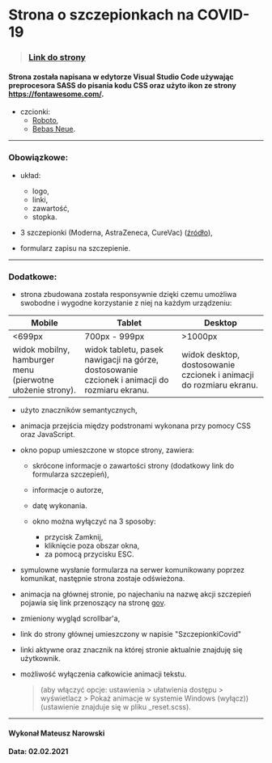 # Strona o szczepionkach na COVID-19

> ### [Link do strony](https://malelus.github.io/SzczepionkiCovid/)

#### Strona została napisana w edytorze Visual Studio Code używając preprocesora SASS do pisania kodu CSS oraz użyto ikon ze strony https://fontawesome.com/.

- czcionki:
  - [Roboto](https://fonts.google.com/specimen/Roboto?query=robot),
  - [Bebas Neue](https://fonts.google.com/specimen/Bebas+Neue?query=bebas).

---

### Obowiązkowe:

- układ:

  - logo,
  - linki,
  - zawartość,
  - stopka.

- 3 szczepionki (Moderna, AstraZeneca, CureVac) ([źródło](https://businessinsider.com.pl/technologie/nowe-technologie/szczepionki-przeciw-covid-19-moderna-astrazeneca-curevac-sanofi/k4znpqf)),

- formularz zapisu na szczepienie.

---

### Dodatkowe:

- strona zbudowana została responsywnie dzięki czemu umożliwa swobodne i wygodne korzystanie z niej na każdym urządzeniu:

| Mobile                                                     | Tablet                                                                                        | Desktop                                                             |
| ---------------------------------------------------------- | --------------------------------------------------------------------------------------------- | ------------------------------------------------------------------- |
| <699px                                                     | 700px - 999px                                                                                 | >1000px                                                             |
| widok mobilny, hamburger menu (pierwotne ułożenie strony). | widok tabletu, pasek nawigacji na górze, dostosowanie czcionek i animacji do rozmiaru ekranu. | widok desktop, dostosowanie czcionek i animacji do rozmiaru ekranu. |

- użyto znaczników semantycznych,

- animacja przejścia między podstronami wykonana przy pomocy CSS oraz JavaScript.

- okno popup umieszczone w stopce strony, zawiera:

  - skrócone informacje o zawartości strony (dodatkowy link do formularza szczepień),
  - informacje o autorze,
  - datę wykonania.
  - okno można wyłączyć na 3 sposoby:

    - przycisk Zamknij,
    - kliknięcie poza obszar okna,
    - za pomocą przycisku ESC.

- symulowne wysłanie formularza na serwer komunikowany poprzez komunikat, następnie strona zostaje odświeżona.

- animacja na głównej stronie, po najechaniu na nazwę akcji szczepień pojawia się link przenoszący na stronę [gov](https://www.gov.pl/web/szczepimysie).

- zmieniony wygląd scrollbar'a,

- link do strony głównej umieszczony w napisie "SzczepionkiCovid"

- linki aktywne oraz znacznik na której stronie aktualnie znajduję się użytkownik.

- możliwość wyłączenia całkowicie animacji tekstu.
  > (aby włączyć opcje: ustawienia > ułatwienia dostępu > wyświetlacz > Pokaż animacje w systemie Windows (wyłącz)) (ustawienie znajduje się w pliku \_reset.scss).

---

#### Wykonał Mateusz Narowski

#### Data: 02.02.2021
